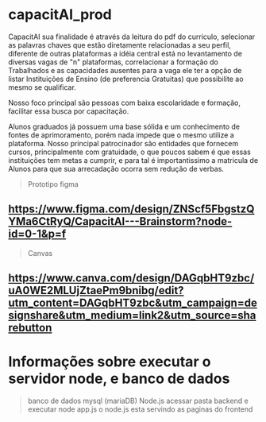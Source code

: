 # capacitAI_prod

CapacitAI sua finalidade é através da leitura do pdf do curriculo, selecionar as palavras chaves que estão diretamente relacionadas a seu perfil, diferente de outras plataformas a idéia central está no levantamento de diversas vagas de "n" plataformas, correlacionar a formação do Trabalhados e as capacidades ausentes para a vaga ele ter a opção de listar Instituições de Ensino (de preferencia Gratuitas) que possibilite ao mesmo se qualificar.

Nosso foco principal são pessoas com baixa escolaridade e formação, facilitar essa busca por capacitação.

Alunos graduados já possuem uma base sólida e um conhecimento de fontes de aprimoramento, porém nada impede que o mesmo utilize a plataforma.
Nosso principal patrocinador são entidades que fornecem cursos, principalmente com gratuidade, o que poucos sabem é que essas instituições tem metas a cumprir, e para tal é importantissimo a matricula de Alunos para que sua arrecadação ocorra sem redução de verbas.


>Prototipo figma

## https://www.figma.com/design/ZNScf5FbgstzQYMa6CtRyQ/CapacitAI---Brainstorm?node-id=0-1&p=f
>Canvas

## https://www.canva.com/design/DAGqbHT9zbc/uA0WE2MLUjZtaePm9bnibg/edit?utm_content=DAGqbHT9zbc&utm_campaign=designshare&utm_medium=link2&utm_source=sharebutton

# Informações sobre executar o servidor node, e banco de dados 
> banco de dados mysql (mariaDB)
> Node.js
> acessar pasta backend e executar node app.js
> o node.js esta servindo as paginas do frontend
